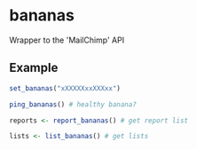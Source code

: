 # bananas

Wrapper to the 'MailChimp' API

## Example

``` r
set_bananas("xXXXXXxxXXXxx")

ping_bananas() # healthy banana?

reports <- report_bananas() # get report list

lists <- list_bananas() # get lists
```
